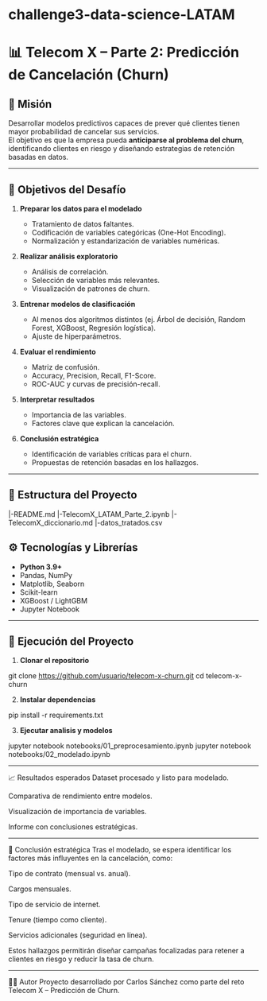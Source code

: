 # challenge3-data-science-LATAM
# 📊 Telecom X – Parte 2: Predicción de Cancelación (Churn)

## 🎯 Misión
Desarrollar modelos predictivos capaces de prever qué clientes tienen mayor probabilidad de cancelar sus servicios.  
El objetivo es que la empresa pueda **anticiparse al problema del churn**, identificando clientes en riesgo y diseñando estrategias de retención basadas en datos.

---

## 🧠 Objetivos del Desafío
1. **Preparar los datos para el modelado**
   - Tratamiento de datos faltantes.
   - Codificación de variables categóricas (One-Hot Encoding).
   - Normalización y estandarización de variables numéricas.

2. **Realizar análisis exploratorio**
   - Análisis de correlación.
   - Selección de variables más relevantes.
   - Visualización de patrones de churn.

3. **Entrenar modelos de clasificación**
   - Al menos dos algoritmos distintos (ej. Árbol de decisión, Random Forest, XGBoost, Regresión logística).
   - Ajuste de hiperparámetros.

4. **Evaluar el rendimiento**
   - Matriz de confusión.
   - Accuracy, Precision, Recall, F1-Score.
   - ROC-AUC y curvas de precisión-recall.

5. **Interpretar resultados**
   - Importancia de las variables.
   - Factores clave que explican la cancelación.

6. **Conclusión estratégica**
   - Identificación de variables críticas para el churn.
   - Propuestas de retención basadas en los hallazgos.

---

## 📂 Estructura del Proyecto

|-README.md
|-TelecomX_LATAM_Parte_2.ipynb
|-TelecomX_diccionario.md
|-datos_tratados.csv

## ⚙️ Tecnologías y Librerías
- **Python 3.9+**
- Pandas, NumPy
- Matplotlib, Seaborn
- Scikit-learn
- XGBoost / LightGBM
- Jupyter Notebook

---

## 🚀 Ejecución del Proyecto

1. **Clonar el repositorio**

git clone https://github.com/usuario/telecom-x-churn.git
cd telecom-x-churn

2. **Instalar dependencias**

pip install -r requirements.txt

3. **Ejecutar analisis y modelos**

jupyter notebook notebooks/01_preprocesamiento.ipynb
jupyter notebook notebooks/02_modelado.ipynb

---

📈 Resultados esperados
Dataset procesado y listo para modelado.

Comparativa de rendimiento entre modelos.

Visualización de importancia de variables.

Informe con conclusiones estratégicas.

---

📝 Conclusión estratégica
Tras el modelado, se espera identificar los factores más influyentes en la cancelación, como:

Tipo de contrato (mensual vs. anual).

Cargos mensuales.

Tipo de servicio de internet.

Tenure (tiempo como cliente).

Servicios adicionales (seguridad en línea).

Estos hallazgos permitirán diseñar campañas focalizadas para retener a clientes en riesgo y reducir la tasa de churn.

---

👨‍💻 Autor
Proyecto desarrollado por Carlos Sánchez como parte del reto Telecom X – Predicción de Churn.
